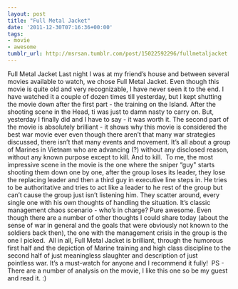 ```yaml
---
layout: post
title: "Full Metal Jacket"
date: '2011-12-30T07:16:36+00:00'
tags:
- movie
- awesome
tumblr_url: http://msrsan.tumblr.com/post/15022592296/fullmetaljacket
---
```

Full Metal Jacket
Last night I was at my friend’s house and between several movies available to watch, we chose Full Metal Jacket. Even though this movie is quite old and very recognizable, I have never seen it to the end. I have watched it a couple of dozen times till yesterday, but I kept shutting the movie down after the first part - the training on the Island. After the shooting scene in the Head, ti was just to damn nasty to carry on. But, yesterday I finally did and I have to say - it was worth it.
The second part of the movie is absolutely brilliant - it shows why this movie is considered the best war movie ever even though there aren’t that many war strategies discussed, there isn’t that many events and movement. It’s all about a group of Marines in Vietnam who are advancing (?) without any disclosed reason, without any known purpose except to kill. And to kill. 
To me, the most impressive scene in the movie is the one where the sniper “guy" starts shooting them down one by one, after the group loses its leader, they lose the replacing leader and then a third guy in executive line steps in. He tries to be authoritative and tries to act like a leader to he rest of the group but can’t cause the group just isn’t listening him. They scatter around, every single one with his own thoughts of handling the situation. It’s classic management chaos scenario - who’s in charge? Pure awesome.
Even though there are a number of other thoughts I could share today (about the sense of war in general and the goals that were obviously not known to the soldiers back then), the one with the management crisis in the group is the one I picked. 
All in all, Full Metal Jacket is brilliant, through the humorous first half and the depiction of Marine training and high class discipline to the second half of just meaningless slaughter and description of just pointless war. It’s a must-watch for anyone and I recommend it fully! 
PS - There are a number of analysis on the movie, I like this one so be my guest and read it. :)
